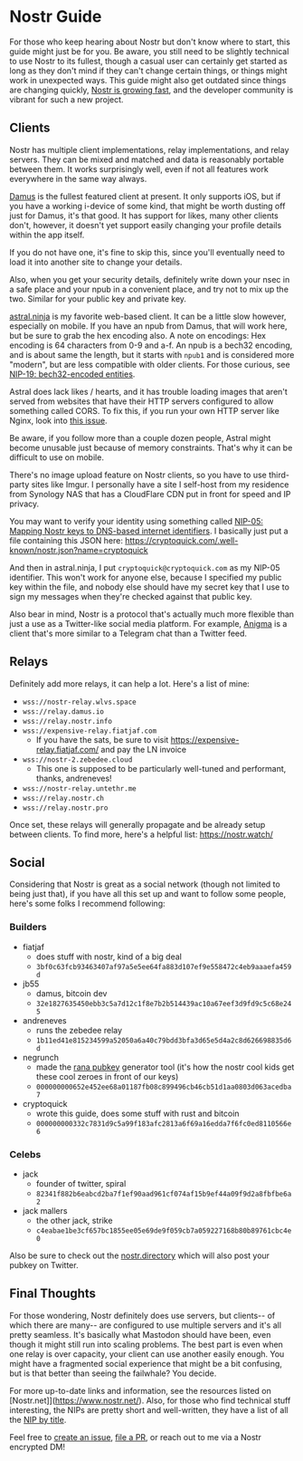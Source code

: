 # Nostr Guide

For those who keep hearing about Nostr but don't know where to start, this guide might just be for you. Be aware, you still need to be slightly technical to use Nostr to its fullest, though a casual user can certainly get started as long as they don't mind if they can't change certain things, or things might work in unexpected ways. This guide might also get outdated since things are changing quickly, [Nostr is growing fast](https://nashboard.space/), and the developer community is vibrant for such a new project.

## Clients

Nostr has multiple client implementations, relay implementations, and relay servers. They can be mixed and matched and data is reasonably portable between them. It works surprisingly well, even if not all features work everywhere in the same way always.

[Damus](https://damus.io/) is the fullest featured client at present. It only supports iOS, but if you have a working i-device of some kind, that might be worth dusting off just for Damus, it's that good. It has support for likes, many other clients don't, however, it doesn't yet support easily changing your profile details within the app itself.

If you do not have one, it's fine to skip this, since you'll eventually need to load it into another site to change your details.

Also, when you get your security details, definitely write down your nsec in a safe place and your npub in a convenient place, and try not to mix up the two. Similar for your public key and private key.

[astral.ninja](https://astral.ninja/) is my favorite web-based client. It can be a little slow however, especially on mobile. If you have an npub from Damus, that will work here, but be sure to grab the hex encoding also. A note on encodings: Hex encoding is 64 characters from 0-9 and a-f. An npub is a bech32 encoding, and is about same the length, but it starts with `npub1` and is considered more "modern", but are less compatible with older clients. For those curious, see [NIP-19: bech32-encoded entities](https://github.com/nostr-protocol/nips/blob/master/19.md).

Astral does lack likes / hearts, and it has trouble loading images that aren't served from websites that have their HTTP servers configured to allow something called CORS. To fix this, if you run your own HTTP server like Nginx, look into [this issue](https://serverfault.com/questions/162429/how-do-i-add-access-control-allow-origin-in-nginx/979627#979627).

Be aware, if you follow more than a couple dozen people, Astral might become unusable just because of memory constraints. That's why it can be difficult to use on mobile.

There's no image upload feature on Nostr clients, so you have to use third-party sites like Imgur. I personally have a site I self-host from my residence from Synology NAS that has a CloudFlare CDN put in front for speed and IP privacy.

You may want to verify your identity using something called [NIP-05: Mapping Nostr keys to DNS-based internet identifiers](https://github.com/nostr-protocol/nips/blob/master/05.md). I basically just put a file containing this JSON here:
<https://cryptoquick.com/.well-known/nostr.json?name=cryptoquick>

And then in astral.ninja, I put `cryptoquick@cryptoquick.com` as my NIP-05 identifier. This won't work for anyone else, because I specified my public key within the file, and nobody else should have my secret key that I use to sign my messages when they're checked against that public key.

Also bear in mind, Nostr is a protocol that's actually much more flexible than just a use as a Twitter-like social media platform. For example, [Anigma](https://anigma.io) is a client that's more similar to a Telegram chat than a Twitter feed.

## Relays

Definitely add more relays, it can help a lot. Here's a list of mine:

- `wss://nostr-relay.wlvs.space`
- `wss://relay.damus.io`
- `wss://relay.nostr.info`
- `wss://expensive-relay.fiatjaf.com`
	-  If you have the sats, be sure to visit <https://expensive-relay.fiatjaf.com/> and pay the LN invoice
- `wss://nostr-2.zebedee.cloud`
	- This one is supposed to be particularly well-tuned and performant, thanks, andreneves!
- `wss://nostr-relay.untethr.me`
- `wss://relay.nostr.ch`
- `wss://relay.nostr.pro`

Once set, these relays will generally propagate and be already setup between clients. To find more, here's a helpful list: <https://nostr.watch/>

## Social

Considering that Nostr is great as a social network (though not limited to being just that), if you have all this set up and want to follow some people, here's some folks I recommend following:

### Builders
- fiatjaf
	- does stuff with nostr, kind of a big deal
	- `3bf0c63fcb93463407af97a5e5ee64fa883d107ef9e558472c4eb9aaaefa459d`
- jb55
	- damus, bitcoin dev
	- `32e1827635450ebb3c5a7d12c1f8e7b2b514439ac10a67eef3d9fd9c5c68e245`
- andreneves
	- runs the zebedee relay
	- `1b11ed41e815234599a52050a6a40c79bdd3bfa3d65e5d4a2c8d626698835d6d`
- negrunch
	- made the [rana pubkey](https://github.com/grunch/rana) generator tool (it's how the nostr cool kids get these cool zeroes in front of our keys)
	- `000000000652e452ee68a01187fb08c899496cb46cb51d1aa0803d063acedba7`
- cryptoquick
	- wrote this guide, does some stuff with rust and bitcoin
	- `000000000332c7831d9c5a99f183afc2813a6f69a16edda7f6fc0ed8110566e6`

### Celebs
- jack
	- founder of twitter, spiral
	- `82341f882b6eabcd2ba7f1ef90aad961cf074af15b9ef44a09f9d2a8fbfbe6a2`
- jack mallers
	- the other jack, strike
	- `c4eabae1be3cf657bc1855ee05e69de9f059cb7a059227168b80b89761cbc4e0`

Also be sure to check out the [nostr.directory](https://www.nostr.directory/) which will also post your pubkey on Twitter.

## Final Thoughts

For those wondering, Nostr definitely does use servers, but clients-- of which there are many-- are configured to use multiple servers and it's all pretty seamless. It's basically what Mastodon should have been, even though it might still run into scaling problems. The best part is even when one relay is over capacity, your client can use another easily enough. You might have a fragmented social experience that might be a bit confusing, but is that better than seeing the failwhale? You decide.

For more up-to-date links and information, see the resources listed on [Nostr.net]](https://www.nostr.net/). Also, for those who find technical stuff interesting, the NIPs are pretty short and well-written, they have a list of all the [NIP by title](https://github.com/nostr-protocol/nips#nips).

Feel free to [create an issue](https://github.com/cryptoquick/nostr-guide/issues), [file a PR](https://github.com/cryptoquick/nostr-guide/pulls), or reach out to me via a Nostr encrypted DM!
